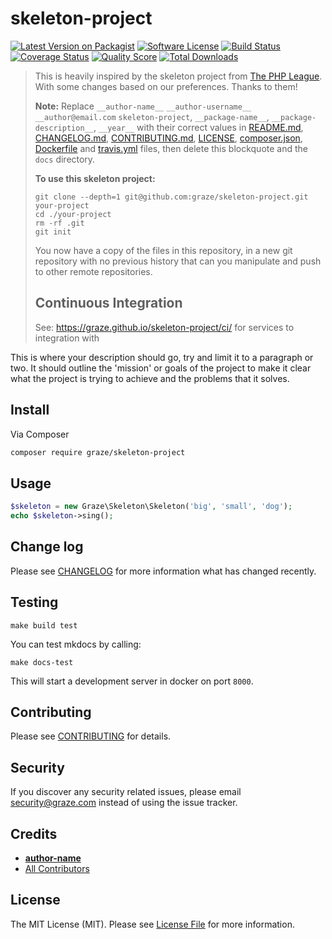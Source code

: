 # skeleton-project

[![Latest Version on Packagist](https://img.shields.io/packagist/v/graze/skeleton-project.svg?style=flat-square)](https://packagist.org/packages/graze/skeleton-project)
[![Software License](https://img.shields.io/badge/license-MIT-brightgreen.svg?style=flat-square)](LICENSE.md)
[![Build Status](https://img.shields.io/travis/graze/skeleton-project/master.svg?style=flat-square)](https://travis-ci.org/graze/skeleton-project)
[![Coverage Status](https://img.shields.io/scrutinizer/coverage/g/graze/skeleton-project.svg?style=flat-square)](https://scrutinizer-ci.com/g/graze/skeleton-project/code-structure)
[![Quality Score](https://img.shields.io/scrutinizer/g/graze/skeleton-project.svg?style=flat-square)](https://scrutinizer-ci.com/g/graze/skeleton-project)
[![Total Downloads](https://img.shields.io/packagist/dt/graze/skeleton-project.svg?style=flat-square)](https://packagist.org/packages/graze/skeleton-project)

> This is heavily inspired by the skeleton project from [The PHP League](https://github.com/thephpleague/skeleton).
> With some changes based on our preferences. Thanks to them!
>
> **Note:** Replace `__author-name__` `__author-username__` `__author@email.com` `skeleton-project`, `__package-name__`,
> `__package-description__`, `__year__` with their correct values in [README.md](README.md),
> [CHANGELOG.md](CHANGELOG.md), [CONTRIBUTING.md](CONTRIBUTING.md), [LICENSE](LICENSE), [composer.json](composer.json),
> [Dockerfile](Dockerfile) and [travis.yml](.travis.yml) files, then delete this blockquote and the `docs` directory.
>
> **To use this skeleton project:**
> ```shell
> git clone --depth=1 git@github.com:graze/skeleton-project.git your-project
> cd ./your-project
> rm -rf .git
> git init
> ```
>
> You now have a copy of the files in this repository, in a new git repository with no previous history that can you
> manipulate and push to other remote repositories.
>
> ## Continuous Integration
>
> See: <https://graze.github.io/skeleton-project/ci/> for services to integration with

This is where your description should go, try and limit it to a paragraph or two.
It should outline the 'mission' or goals of the project to make it clear what the project is trying to achieve and the
problems that it solves.

## Install

Via Composer

```bash
composer require graze/skeleton-project
```

## Usage

```php
$skeleton = new Graze\Skeleton\Skeleton('big', 'small', 'dog');
echo $skeleton->sing();
```

## Change log

Please see [CHANGELOG](CHANGELOG.md) for more information what has changed recently.

## Testing

```shell
make build test
```

You can test mkdocs by calling:

```shell
make docs-test
```

This will start a development server in docker on port `8000`.

## Contributing

Please see [CONTRIBUTING](CONTRIBUTING.md) for details.

## Security

If you discover any security related issues, please email security@graze.com instead of using the issue tracker.

## Credits

- [__author-name__](https://github.com/__author-username__)
- [All Contributors](../../contributors)

## License

The MIT License (MIT). Please see [License File](LICENSE.md) for more information.
